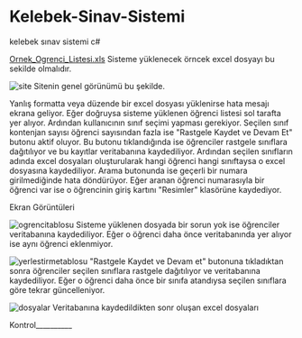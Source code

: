 # Kelebek-Sinav-Sistemi
kelebek sınav sistemi c#

[Ornek_Ogrenci_Listesi.xls](https://github.com/Enefay/Kelebek-Sinav-Sistemi/files/10419752/Ornek_Ogrenci_Listesi.xls)
Sisteme yüklenecek örncek excel dosyayı bu sekilde olmalıdır.


![site](https://user-images.githubusercontent.com/102833949/212531210-1ac1f3bb-7d76-49a5-a4f2-aaf5e537a513.png)
Sitenin genel görünümü bu şekilde. 

Yanlış formatta veya düzende bir excel dosyası yüklenirse hata mesajı ekrana geliyor. Eğer doğruysa sisteme yüklenen öğrenci listesi sol tarafta yer alıyor. Ardından kullanıcının sınıf seçimi yapması gerekiyor. Seçilen sınıf kontenjan sayısı öğrenci sayısından fazla ise "Rastgele Kaydet ve Devam Et" butonu aktif oluyor. Bu butonu tıklandığında ise öğrenciler rastgele sınıflara dağıtılıyor ve bu kayıtlar veritabanına kaydediliyor. Ardından seçilen sınıfların adında excel dosyaları oluşturularak hangi öğrenci hangi sınıftaysa o excel dosyasına kaydediliyor. 
Arama butonunda ise geçerli bir numara girilmediğinde hata döndürüyor. Eğer aranan öğrenci numarasıyla bir öğrenci var ise o öğrencinin giriş kartını "Resimler" klasörüne kaydediyor.

Ekran Görüntüleri

![ogrencitablosu](https://user-images.githubusercontent.com/102833949/212531528-182b787f-19de-45ca-977b-1c0c0e13e424.png)
Sisteme yüklenen dosyada bir sorun yok ise öğrenciler veritabanına kaydediliyor. Eğer o öğrenci daha önce veritabanında yer alıyor ise aynı öğrenci eklenmiyor.


![yerlestirmetablosu](https://user-images.githubusercontent.com/102833949/212531578-cb23534e-b3bb-4b6c-9d5f-8ebe2b6d2566.png)
"Rastgele Kaydet ve Devam et" butonuna tıkladıktan sonra öğrenciler seçilen sınıflara rastgele dağıtılıyor ve veritabanına kaydediliyor. Eğer o öğrenci daha önce bir sınıfa atandıysa seçilen sınıflara göre tekrar güncelleniyor.


![dosyalar](https://user-images.githubusercontent.com/102833949/212531632-d7956cb4-c3c0-4a42-a83e-c6abf75f4911.png)
Veritabanına kaydedildikten sonr oluşan excel dosyaları

Kontrol__________


